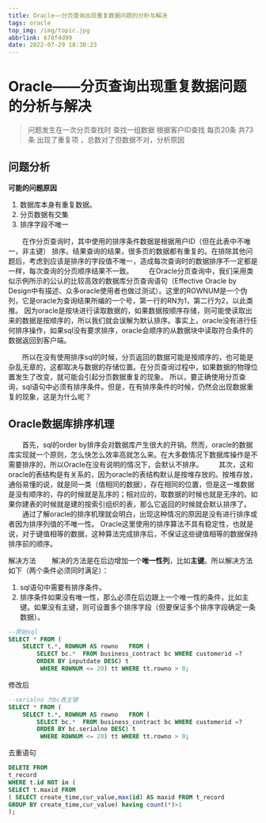 ```yaml
---
title: Oracle——分页查询出现重复数据问题的分析与解决
tags: oracle
top_img: /img/topic.jpg
abbrlink: 678f4d99
date: 2022-07-29 18:30:23
---
```


# Oracle——分页查询出现重复数据问题的分析与解决

> 问题发生在一次分页查找时 查找一组数据 根据客户ID查找 每页20条 共73条  出现了重复项 ，总数对了但数据不对，分析原因

## 问题分析

**可能的问题原因**

1. 数据库本身有重复数据。
2. 分页数据有交集
3. 排序字段不唯一

    在作分页查询时，其中使用的排序条件数据是根据用户ID（但在此表中不唯一，非主键） 排序。结果查询的结果，很多页的数据都有重复的。在排除其他问题后，考虑到应该是排序的字段值不唯一，造成每次查询时的数据排序不一定都是一样，每次查询的分页顺序结果不一致。
    在Oracle分页查询中，我们采用类似示例所示的公认的比较高效的数据库分页查询语句（Effective Oracle by Design中有描述、众多oracle使用者也做过测试）。这里的ROWNUM是一个伪列，它是oracle为查询结果所编的一个号，第一行的RN为1，第二行为2，以此类推。 因为oracle是按块进行读取数据的，如果数据按顺序存储，则可能使读取出来的数据是按顺序的，所以我们就会误解为默认排序。事实上，oracle没有进行任何排序操作，如果sql没有要求排序，oracle会顺序的从数据块中读取符合条件的数据返回到客户端。

    所以在没有使用排序sql的时候，分页返回的数据可能是按顺序的，也可能是杂乱无章的，这都取决与数据的存储位置。在分页查询过程中，如果数据的物理位置发生了改变，就可能会引起分页数据重复的现象。 所以，要正确使用分页查询，sql语句中必须有排序条件。但是，在有排序条件的时候，仍然会出现数据重复的现象，这是为什么呢？

## Oracle数据库排序机理

    首先，sql的order by排序会对数据库产生很大的开销。然而，oracle的数据库实现就一个原则，怎么快怎么效率高就怎么来。在大多数情况下数据库操作是不需要排序的，所以Oracle在没有说明的情况下，会默认不排序。
    其次，这和oracle的表结构是有关系的，因为oracle的表结构默认是按堆存放的。按堆存放，通俗易懂的说，就是同一类（值相同的数据），存在相同的位置，但是这一堆数据是没有顺序的，存的时候就是乱序的；相对应的，取数据的时候也就是无序的。如果你建表的时候就是建的按索引组织的表，那么它返回的时候就会默认排序了。
    通过了解oracle的排序机理就会明白，出现这种情况的原因是没有进行排序或者因为排序列值的不唯一性。 Oracle这里使用的排序算法不具有稳定性，也就是说，对于键值相等的数据，这种算法完成排序后，不保证这些键值相等的数据保持排序前的顺序。

解决方法
    解决的方法是在后边增加一个**唯一性列**，比如**主键**。所以解决方法如下（两个条件必须同时满足）：

1. sql语句中需要有排序条件。
2. 排序条件如果没有唯一性，那么必须在后边跟上一个唯一性的条件，比如主键。如果没有主键，则可设置多个排序字段（但要保证多个排序字段确定一条数据）。

```sql
--原始sql
SELECT * FROM (
    SELECT t.*, ROWNUM AS rowno   FROM (  
        SELECT bc.*  FROM business_contract bc WHERE customerid =? 
        ORDER BY inputdate DESC) t
         WHERE ROWNUM <= 20) tt WHERE tt.rowno > 0;
```

修改后

```sql
--serialno 为bc表主键
SELECT * FROM (
    SELECT t.*, ROWNUM AS rowno   FROM (  
        SELECT bc.*  FROM business_contract bc WHERE customerid =? 
        ORDER BY bc.serialno DESC) t
         WHERE ROWNUM <= 20) tt WHERE tt.rowno > 0;
```



去重语句

```sql
DELETE FROM
t_record
WHERE t.id NOT in (
SELECT t.maxid FROM
( SELECT create_time,cur_value,max(id) AS maxid FROM t_record  
GROUP BY create_time,cur_value) having count(*)>1  
); 
```
